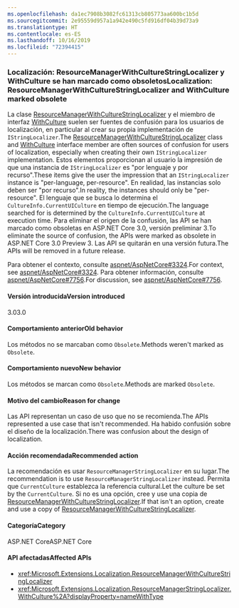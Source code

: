 ```yaml
---
ms.openlocfilehash: da1ec7908b3082fc61313cb805773aa600bc1b5d
ms.sourcegitcommit: 2e95559d957a1a942e490c5fd916df04b39d73a9
ms.translationtype: HT
ms.contentlocale: es-ES
ms.lasthandoff: 10/16/2019
ms.locfileid: "72394415"
---
```

### <a name="localization-resourcemanagerwithculturestringlocalizer-and-withculture-marked-obsolete"></a><span data-ttu-id="eab48-101">Localización: ResourceManagerWithCultureStringLocalizer y WithCulture se han marcado como obsoletos</span><span class="sxs-lookup"><span data-stu-id="eab48-101">Localization: ResourceManagerWithCultureStringLocalizer and WithCulture marked obsolete</span></span>

<span data-ttu-id="eab48-102">La clase [ResourceManagerWithCultureStringLocalizer](https://github.com/aspnet/Localization/blob/43b974482c7b703c92085c6f68b3b23d8fe32720/src/Microsoft.Extensions.Localization/ResourceManagerWithCultureStringLocalizer.cs#L18) y el miembro de interfaz [WithCulture](https://github.com/aspnet/Localization/blob/master/src/Microsoft.Extensions.Localization/ResourceManagerStringLocalizer.cs#L154-L170) suelen ser fuentes de confusión para los usuarios de localización, en particular al crear su propia implementación de `IStringLocalizer`.</span><span class="sxs-lookup"><span data-stu-id="eab48-102">The [ResourceManagerWithCultureStringLocalizer](https://github.com/aspnet/Localization/blob/43b974482c7b703c92085c6f68b3b23d8fe32720/src/Microsoft.Extensions.Localization/ResourceManagerWithCultureStringLocalizer.cs#L18) class and [WithCulture](https://github.com/aspnet/Localization/blob/master/src/Microsoft.Extensions.Localization/ResourceManagerStringLocalizer.cs#L154-L170) interface member are often sources of confusion for users of localization, especially when creating their own `IStringLocalizer` implementation.</span></span> <span data-ttu-id="eab48-103">Estos elementos proporcionan al usuario la impresión de que una instancia de `IStringLocalizer` es "por lenguaje y por recurso".</span><span class="sxs-lookup"><span data-stu-id="eab48-103">These items give the user the impression that an `IStringLocalizer` instance is "per-language, per-resource".</span></span> <span data-ttu-id="eab48-104">En realidad, las instancias solo deben ser "por recurso".</span><span class="sxs-lookup"><span data-stu-id="eab48-104">In reality, the instances should only be "per-resource".</span></span> <span data-ttu-id="eab48-105">El lenguaje que se busca lo determina el `CultureInfo.CurrentUICulture` en tiempo de ejecución.</span><span class="sxs-lookup"><span data-stu-id="eab48-105">The language searched for is determined by the `CultureInfo.CurrentUICulture` at execution time.</span></span> <span data-ttu-id="eab48-106">Para eliminar el origen de la confusión, las API se han marcado como obsoletas en ASP.NET Core 3.0, versión preliminar 3.</span><span class="sxs-lookup"><span data-stu-id="eab48-106">To eliminate the source of confusion, the APIs were marked as obsolete in ASP.NET Core 3.0 Preview 3.</span></span> <span data-ttu-id="eab48-107">Las API se quitarán en una versión futura.</span><span class="sxs-lookup"><span data-stu-id="eab48-107">The APIs will be removed in a future release.</span></span>

<span data-ttu-id="eab48-108">Para obtener el contexto, consulte [aspnet/AspNetCore#3324](https://github.com/aspnet/AspNetCore/issues/3324).</span><span class="sxs-lookup"><span data-stu-id="eab48-108">For context, see [aspnet/AspNetCore#3324](https://github.com/aspnet/AspNetCore/issues/3324).</span></span> <span data-ttu-id="eab48-109">Para obtener información, consulte [aspnet/AspNetCore#7756](https://github.com/aspnet/AspNetCore/issues/7756).</span><span class="sxs-lookup"><span data-stu-id="eab48-109">For discussion, see [aspnet/AspNetCore#7756](https://github.com/aspnet/AspNetCore/issues/7756).</span></span>

#### <a name="version-introduced"></a><span data-ttu-id="eab48-110">Versión introducida</span><span class="sxs-lookup"><span data-stu-id="eab48-110">Version introduced</span></span>

<span data-ttu-id="eab48-111">3.0</span><span class="sxs-lookup"><span data-stu-id="eab48-111">3.0</span></span>

#### <a name="old-behavior"></a><span data-ttu-id="eab48-112">Comportamiento anterior</span><span class="sxs-lookup"><span data-stu-id="eab48-112">Old behavior</span></span>

<span data-ttu-id="eab48-113">Los métodos no se marcaban como `Obsolete`.</span><span class="sxs-lookup"><span data-stu-id="eab48-113">Methods weren't marked as `Obsolete`.</span></span>

#### <a name="new-behavior"></a><span data-ttu-id="eab48-114">Comportamiento nuevo</span><span class="sxs-lookup"><span data-stu-id="eab48-114">New behavior</span></span>

<span data-ttu-id="eab48-115">Los métodos se marcan como `Obsolete`.</span><span class="sxs-lookup"><span data-stu-id="eab48-115">Methods are marked `Obsolete`.</span></span>

#### <a name="reason-for-change"></a><span data-ttu-id="eab48-116">Motivo del cambio</span><span class="sxs-lookup"><span data-stu-id="eab48-116">Reason for change</span></span>

<span data-ttu-id="eab48-117">Las API representan un caso de uso que no se recomienda.</span><span class="sxs-lookup"><span data-stu-id="eab48-117">The APIs represented a use case that isn't recommended.</span></span> <span data-ttu-id="eab48-118">Ha habido confusión sobre el diseño de la localización.</span><span class="sxs-lookup"><span data-stu-id="eab48-118">There was confusion about the design of localization.</span></span>

#### <a name="recommended-action"></a><span data-ttu-id="eab48-119">Acción recomendada</span><span class="sxs-lookup"><span data-stu-id="eab48-119">Recommended action</span></span>

<span data-ttu-id="eab48-120">La recomendación es usar `ResourceManagerStringLocalizer` en su lugar.</span><span class="sxs-lookup"><span data-stu-id="eab48-120">The recommendation is to use `ResourceManagerStringLocalizer` instead.</span></span> <span data-ttu-id="eab48-121">Permita que `CurrentCulture` establezca la referencia cultural.</span><span class="sxs-lookup"><span data-stu-id="eab48-121">Let the culture be set by the `CurrentCulture`.</span></span> <span data-ttu-id="eab48-122">Si no es una opción, cree y use una copia de [ResourceManagerWithCultureStringLocalizer](https://github.com/aspnet/Localization/blob/43b974482c7b703c92085c6f68b3b23d8fe32720/src/Microsoft.Extensions.Localization/ResourceManagerWithCultureStringLocalizer.cs#L18).</span><span class="sxs-lookup"><span data-stu-id="eab48-122">If that isn't an option, create and use a copy of [ResourceManagerWithCultureStringLocalizer](https://github.com/aspnet/Localization/blob/43b974482c7b703c92085c6f68b3b23d8fe32720/src/Microsoft.Extensions.Localization/ResourceManagerWithCultureStringLocalizer.cs#L18).</span></span>

#### <a name="category"></a><span data-ttu-id="eab48-123">Categoría</span><span class="sxs-lookup"><span data-stu-id="eab48-123">Category</span></span>

<span data-ttu-id="eab48-124">ASP.NET Core</span><span class="sxs-lookup"><span data-stu-id="eab48-124">ASP.NET Core</span></span>

#### <a name="affected-apis"></a><span data-ttu-id="eab48-125">API afectadas</span><span class="sxs-lookup"><span data-stu-id="eab48-125">Affected APIs</span></span>

- <xref:Microsoft.Extensions.Localization.ResourceManagerWithCultureStringLocalizer>
- <xref:Microsoft.Extensions.Localization.ResourceManagerStringLocalizer.WithCulture%2A?displayProperty=nameWithType>

<!--

#### Affected APIs

- `T:Microsoft.Extensions.Localization.ResourceManagerWithCultureStringLocalizer`
- `Overload:Microsoft.Extensions.Localization.ResourceManagerStringLocalizer.WithCulture`

-->
